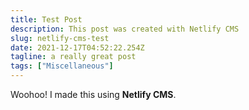 ```yaml
---
title: Test Post
description: This post was created with Netlify CMS
slug: netlify-cms-test
date: 2021-12-17T04:52:22.254Z
tagline: a really great post
tags: ["Miscellaneous"]
---
```


Woohoo! I made this using **Netlify CMS**.
